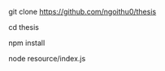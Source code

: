 <!-- Clone source -->

git clone https://github.com/ngoithu0/thesis

cd thesis

<!-- Install modules -->

npm install

<!-- Run application -->

node resource/index.js